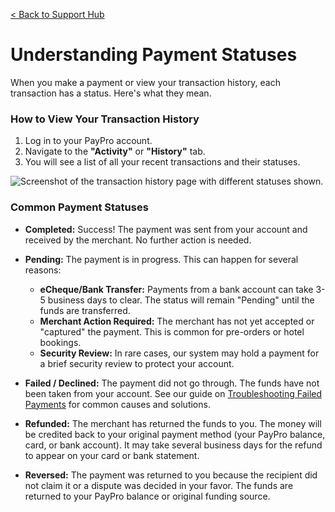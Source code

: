 [< Back to Support Hub](../index.md)

# Understanding Payment Statuses

When you make a payment or view your transaction history, each transaction has a status. Here's what they mean.

### How to View Your Transaction History
1. Log in to your PayPro account.
2. Navigate to the **"Activity"** or **"History"** tab.
3. You will see a list of all your recent transactions and their statuses.

![Screenshot of the transaction history page with different statuses shown.](https://placehold.co/800x600/E8E8E8/2E2E2E?text=Transaction+History+Page)

### Common Payment Statuses

* **Completed:** Success! The payment was sent from your account and received by the merchant. No further action is needed.

* **Pending:** The payment is in progress. This can happen for several reasons:
    * **eCheque/Bank Transfer:** Payments from a bank account can take 3-5 business days to clear. The status will remain "Pending" until the funds are transferred.
    * **Merchant Action Required:** The merchant has not yet accepted or "captured" the payment. This is common for pre-orders or hotel bookings.
    * **Security Review:** In rare cases, our system may hold a payment for a brief security review to protect your account.

* **Failed / Declined:** The payment did not go through. The funds have not been taken from your account. See our guide on [Troubleshooting Failed Payments](./03-troubleshooting-failed-payments.md) for common causes and solutions.

* **Refunded:** The merchant has returned the funds to you. The money will be credited back to your original payment method (your PayPro balance, card, or bank account). It may take several business days for the refund to appear on your card or bank statement.

* **Reversed:** The payment was returned to you because the recipient did not claim it or a dispute was decided in your favor. The funds are returned to your PayPro balance or original funding source.